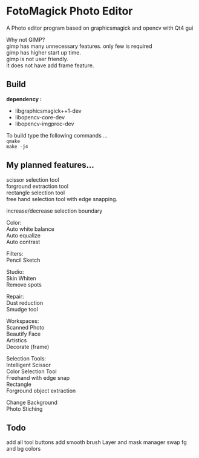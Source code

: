 # FotoMagick Photo Editor
A Photo editor program based on graphicsmagick and opencv with Qt4 gui  

Why not GIMP?  
gimp has many unnecessary features. only few is required  
gimp has higher start up time.  
gimp is not user friendly.  
it does not have add frame feature.  

## Build
**dependency :**  
* libgraphicsmagick++1-dev  
* libopencv-core-dev  
* libopencv-imgproc-dev  

To build type the following commands ...  
`qmake`  
`make -j4`

## My planned features...
scissor selection tool  
forground extraction tool  
rectangle selection tool  
free hand selection tool with edge snapping.  

increase/decrease selection boundary  

Color:  
    Auto white balance  
    Auto equalize  
    Auto contrast  

Filters:  
    Pencil Sketch  

Studio:  
    Skin Whiten  
    Remove spots  

Repair:  
    Dust reduction  
    Smudge tool  

Workspaces:   
    Scanned Photo  
    Beautify Face  
    Artistics  
    Decorate (frame)  

Selection Tools:  
    Intelligent Scissor  
    Color Selection Tool  
    Freehand with edge snap  
    Rectangle  
    Forground object extraction  

Change Background  
Photo Stiching  

## Todo
add all tool buttons
add smooth brush
Layer and mask manager
swap fg and bg colors